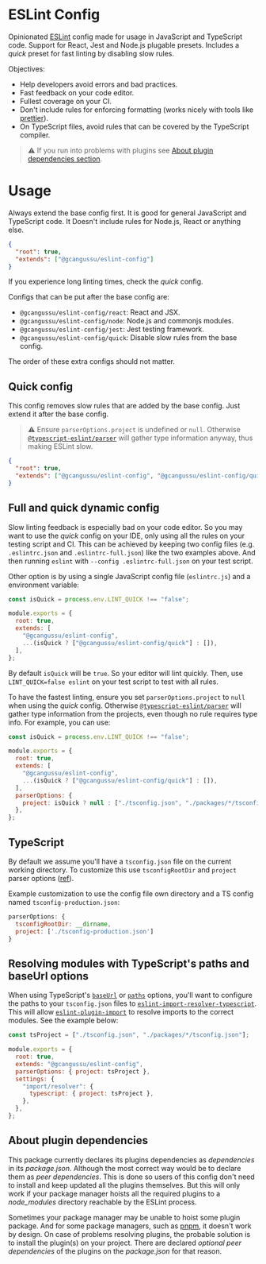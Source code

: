 # ESLint Config

Opinionated [ESLint] config made for usage in JavaScript and TypeScript code.
Support for React, Jest and Node.js plugable presets. Includes a _quick_
preset for fast linting by disabling slow rules.

Objectives:

- Help developers avoid errors and bad practices.
- Fast feedback on your code editor.
- Fullest coverage on your CI.
- Don't include rules for enforcing formatting (works nicely with tools like
  [prettier](https://prettier.io/)).
- On TypeScript files, avoid rules that can be covered by the TypeScript compiler.

> ⚠️ If you run into problems with plugins see
> [About plugin dependencies section](#about-plugin-dependencies).

# Usage

Always extend the base config first. It is good for general JavaScript
and TypeScript code. It Doesn't include rules for Node.js, React or
anything else.

```json
{
  "root": true,
  "extends": ["@gcangussu/eslint-config"]
}
```

If you experience long linting times, check the _quick_ config.

Configs that can be put after the base config are:

- `@gcangussu/eslint-config/react`: React and JSX.
- `@gcangussu/eslint-config/node`: Node.js and commonjs modules.
- `@gcangussu/eslint-config/jest`: Jest testing framework.
- `@gcangussu/eslint-config/quick`: Disable slow rules from the base config.

The order of these extra configs should not matter.

## Quick config

This config removes slow rules that are added by the base config. Just
extend it after the base config.

> ⚠️ Ensure `parserOptions.project` is undefined or `null`. Otherwise
> [`@typescript-eslint/parser`] will gather type information anyway, thus
> making ESLint slow.

```json
{
  "root": true,
  "extends": ["@gcangussu/eslint-config", "@gcangussu/eslint-config/quick"]
}
```

## Full and quick dynamic config

Slow linting feedback is especially bad on your code editor. So you may
want to use the _quick_ config on your IDE, only using all the rules on
your testing script and CI. This can be achieved by keeping two config
files (e.g. `.eslintrc.json` and `.eslintrc-full.json`) like the two
examples above. And then running `eslint` with `--config .eslintrc-full.json`
on your test script.

Other option is by using a single JavaScript config file (`eslintrc.js`)
and a environment variable:

```js
const isQuick = process.env.LINT_QUICK !== "false";

module.exports = {
  root: true,
  extends: [
    "@gcangussu/eslint-config",
    ...(isQuick ? ["@gcangussu/eslint-config/quick"] : []),
  ],
};
```

By default `isQuick` will be `true`. So your editor will lint quickly.
Then, use `LINT_QUICK=false eslint` on your test script to test with all
rules.

To have the fastest linting, ensure you set `parserOptions.project` to
`null` when using the _quick_ config. Otherwise [`@typescript-eslint/parser`]
will gather type information from the projects, even though no rule
requires type info. For example, you can use:

```js
const isQuick = process.env.LINT_QUICK !== "false";

module.exports = {
  root: true,
  extends: [
    "@gcangussu/eslint-config",
    ...(isQuick ? ["@gcangussu/eslint-config/quick"] : []),
  ],
  parserOptions: {
    project: isQuick ? null : ["./tsconfig.json", "./packages/*/tsconfig.json"],
  },
};
```

## TypeScript

By default we assume you'll have a `tsconfig.json` file on the current
working directory. To customize this use `tsconfigRootDir` and `project`
parser options ([ref](https://github.com/typescript-eslint/typescript-eslint/blob/v4.0.1/docs/getting-started/linting/TYPED_LINTING.md)).

Example customization to use the config file own directory and a TS config
named `tsconfig-production.json`:

```js
parserOptions: {
  tsconfigRootDir: __dirname,
  project: ['./tsconfig-production.json']
}
```

## Resolving modules with TypeScript's paths and baseUrl options

When using TypeScript's [`baseUrl`] or [`paths`] options, you'll want to
configure the paths to your `tsconfig.json` files to
[`eslint-import-resolver-typescript`]. This will allow [`eslint-plugin-import`]
to resolve imports to the correct modules. See the example below:

```js
const tsProject = ["./tsconfig.json", "./packages/*/tsconfig.json"];

module.exports = {
  root: true,
  extends: "@gcangussu/eslint-config",
  parserOptions: { project: tsProject },
  settings: {
    "import/resolver": {
      typescript: { project: tsProject },
    },
  },
};
```

## About plugin dependencies

This package currently declares its plugins dependencies as _dependencies_
in its _package.json_. Although the most correct way would be to declare
them as _peer dependencies_. This is done so users of this config don't
need to install and keep updated all the plugins themselves. But this will
only work if your package manager hoists all the required plugins to a
_node_modules_ directory reachable by the ESLint process.

Sometimes your package manager may be unable to hoist some plugin package.
And for some package managers, such as [pnpm](https://pnpm.js.org/), it
doesn't work by design. On case of problems resolving plugins, the probable
solution is to install the plugin(s) on your project. There are declared
_optional peer dependencies_ of the plugins on the _package.json_ for that
reason.

[eslint]: https://eslint.org/
[`@typescript-eslint/parser`]: https://github.com/typescript-eslint/typescript-eslint#readme
[`eslint-plugin-import`]: https://github.com/benmosher/eslint-plugin-import#readme
[`eslint-import-resolver-typescript`]: https://github.com/alexgorbatchev/eslint-import-resolver-typescript#readme
[`paths`]: https://www.typescriptlang.org/tsconfig#paths
[`baseurl`]: https://www.typescriptlang.org/tsconfig#baseUrl
